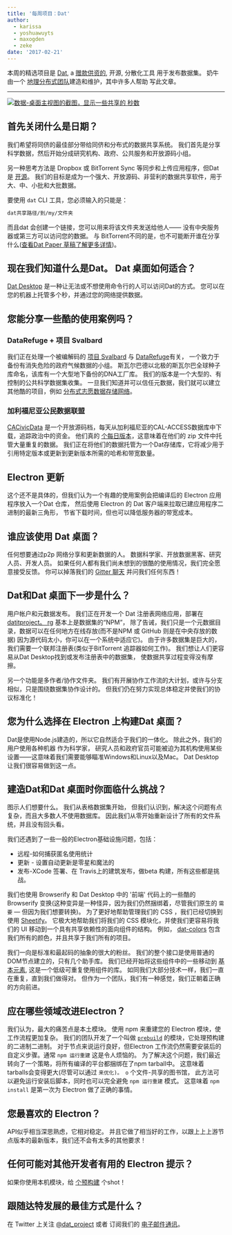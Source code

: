 ```yaml
---
title: '每周项目：Dat'
author:
  - karissa
  - yoshuawuyts
  - maxogden
  - zeke
date: '2017-02-21'
---
```


本周的精选项目是 [Dat](https://datproject.org/), a [赠款供资的](https://changelog.com/rfc/6), 开源, 分散化工具 用于发布数据集。 奶牛由一个 [地理分布式团队](https://datproject.org/team)建造和维护，其中许多人帮助 写此文章。

---

[![数据-桌面主视图的截图，显示一些共享的
秒数](https://cloud.githubusercontent.com/assets/2289/23175925/dbaee7ec-f815-11e6-80cc-3041203c7842.png)](https://github.com/datproject/dat-desktop)

## 首先关闭什么是日期？

我们希望将同侪的最佳部分带给同侪和分布式的数据共享系统。 我们首先是分享科学数据，然后开始分成研究机构、政府、公共服务和开放源码小组。

另一种思考方法是 Dropbox 或 BitTorrent Sync 等同步和上传应用程序，但Dat 是 [开源](https://github.com/datproject)。 我们的目标是成为一个强大、开放源码、非营利的数据共享软件，用于大、中、小批和大批数据。

要使用 `dat` CLI 工具，您必须输入的只能是：

```sh
dat共享路径/到/my/文件夹
```

而且dat 会创建一个链接，您可以用来将该文件夹发送给他人—— 没有中央服务器或第三方可以访问您的数据。 与 BitTorrent不同的是，也不可能断开谁在分享什么([查看Dat Paper 草稿了解更多详情](https://github.com/datproject/docs/blob/master/papers/dat-paper.md))。

## 现在我们知道什么是Dat。 Dat 桌面如何适合？

[Dat Desktop](https://github.com/datproject/dat-desktop) 是一种让无法或不想使用命令行的人可以访问Dat的方式。 您可以在您的机器上托管多个秒，并通过您的网络提供数据。

## 您能分享一些酷的使用案例吗？

### DataRefuge + 项目 Svalbard

我们正在处理一个被编解码的 [项目 Svalbard](https://github.com/datproject/svalbard) 与 [DataRefuge](http://www.ppehlab.org/datarefuge)有关， 一个致力于备份有消失危险的政府气候数据的小组。 斯瓦尔巴德以北极的斯瓦尔巴全球种子库命名，该库有一个大型地下备份的DNA工厂库。 我们的版本是一个大型的、有控制的公共科学数据集收集。 一旦我们知道并可以信任元数据，我们就可以建立其他酷的项目，例如 [分布式志愿数据存储网络](https://github.com/datproject/datasilo/)。

### 加利福尼亚公民数据联盟

[CACivicData](http://www.californiacivicdata.org/) 是一个开放源码档，每天从加利福尼亚的CAL-ACCESS数据库中下载，追踪政治中的资金。 他们真的 [个每日版本](http://calaccess.californiacivicdata.org/downloads/0)，这意味着在他们的 zip 文件中托管大量重复的数据。 我们正在将他们的数据托管为一个Dat存储库，它将减少用于引用特定版本或更新到更新版本所需的哈希和带宽数量。

## Electron 更新

这个还不是具体的，但我们认为一个有趣的使用案例会把编译后的 Electron 应用程序放入一个Dat 仓库， 然后使用 Electron 的 Dat 客户端来拉取已建应用程序二进制的最新三角形， 节省下载时间，但也可以降低服务器的带宽成本。

## 谁应该使用 Dat 桌面？

任何想要通过p2p 网络分享和更新数据的人。 数据科学家、开放数据黑客、研究人员、开发人员。 如果任何人都有我们尚未想到的很酷的使用情况，我们完全愿意接受反馈。 你可以掉落我们的 [Gitter 聊天](https://gitter.im/datproject/discussions) 并问我们任何东西！

## Dat和Dat 桌面下一步是什么？

用户帐户和元数据发布。 我们正在开发一个 Dat 注册表网络应用，部署在 [datitproject。 rg](https://datproject.org/) 基本上是数据集的“NPM”， 除了告诫，我们只是一个元数据目录，数据可以在任何地方在线存放(而不是NPM 或 GitHub 则是在中央存放的数据) 因为源代码太小，你可以在一个系统中适应它)。 由于许多数据集是巨大的，我们需要一个联邦注册表(类似于BitTorrent 追踪器如何工作)。 我们想让人们更容易从Dat Desktop找到或发布注册表中的数据集， 使数据共享过程变得没有摩擦。

另一个功能是多作者/协作文件夹。 我们有开展协作工作流的大计划，或许与分支相似，只是围绕数据集协作设计的。 但我们仍在努力实现总体稳定并使我们的协议标准化！

## 您为什么选择在 Electron 上构建Dat 桌面？

Dat是使用Node.js建造的，所以它自然适合于我们的一体化。 除此之外，我们的用户使用各种机器 作为科学家， 研究人员和政府官员可能被迫为其机构使用某些设置——这意味着我们需要能够瞄准Windows和Linux以及Mac。 Dat Desktop 让我们很容易做到这一点。

## 建造Dat和Dat 桌面时你面临什么挑战？

图示人们想要什么。 我们从表格数据集开始， 但我们认识到，解决这个问题有点复杂，而且大多数人不使用数据库。 因此我们从零开始重新设计了所有的文件系统，并且没有回头看。

我们还遇到了一些一般的Electron基础设施问题，包括：

- 远程-如何捕获匿名使用统计
- 更新 - 设置自动更新是零星和魔法的
- 发布-XCode 签署、在 Travis上的建筑发布，做beta 构建，所有这些都是挑战。

我们也使用 Browserify 和 Dat Desktop 中的 '前端' 代码上的一些酷的 Browserify 变换(这种变异是一种怪异，因为我们仍然捆绑着，尽管我们原生的 `需要` — 但因为我们想要转换)。 为了更好地帮助管理我们的 CSS ，我们已经切换到使用 [Sheetify](https://github.com/stackcss/sheetify)。 它极大地帮助我们将我们的 CSS 模块化，并使我们更容易将我们的 UI 移动到一个具有共享依赖性的面向组件的结构。 例如， [dat-colors](https://github.com/Kriesse/dat-colors) 包含我们所有的颜色，并且共享于我们所有的项目。

我们一向是标准和最起码的抽象的很大的粉丝。 我们的整个接口是使用普通的DOM节点建立的，只有几个助手库。 我们已经开始将这些组件中的一些移动到 [基本元素](https://base.choo.io), 这是一个低级可重复使用组件的库。 如同我们大部分技术一样，我们一直在重复，直到我们做得对。 但作为一个团队，我们有一种感觉，我们正朝着正确的方向前进。

## 应在哪些领域改进Electron？

我们认为，最大的痛苦点是本土模块。 使用 npm 来重建您的 Electron 模块，使工作流程更加复杂。 我们的团队开发了一个叫做 [`prebuild`](http://npmjs.org/prebuild) 的模块，它处理预构建的二进制二进制。 对于节点来说运行良好，但Electron 工作流仍然需要安装后的自定义步骤。通常 `npm 运行重建` 这是令人烦恼的。 为了解决这个问题，我们最近转向了一个策略，将所有编译的平台都捆绑在了npm tarball中。 这意味着tarballs会变得更大(尽管可以通过 `来优化)。 o` 个文件-共享的图书馆， 此方法可以避免运行安装后脚本，同时也可以完全避免 `npm 运行重建` 模式。 这意味着 `npm install` 是第一次为 Electron 做了正确的事情。

## 您最喜欢的 Electron？

API似乎相当深思熟虑，它相对稳定。 并且它做了相当好的工作，以跟上上上游节点版本的最新版本，我们还不会有太多的其他要求！

## 任何可能对其他开发者有用的 Electron 提示？

如果你使用本机模块，给 [个预构建](https://www.npmjs.com/package/prebuild) 个shot！

## 跟随达特发展的最佳方式是什么？

在 Twitter 上关注 [@dat_project](https://twitter.com/dat_project) 或者 订阅我们的 [电子邮件通讯](https://tinyletter.com/datdata)。

